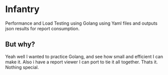 # Infantry
Performance and Load Testing using Golang using Yaml files and outputs json results for report consumption.

## But why?
Yeah well I wanted to practice Golang, and see how small and efficient I can make it. Also i have a report viewer I can port to tie it all together. Thats it. Nothing special.

